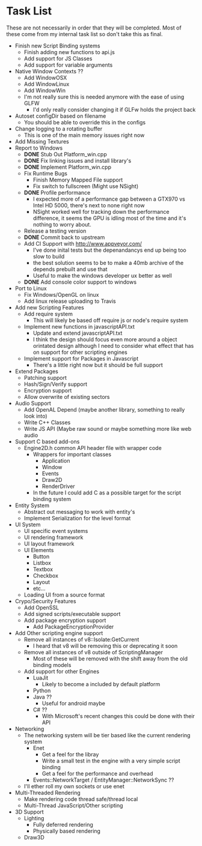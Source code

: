 # Task List

These are not necessarily in order that they will be completed.
Most of these come from my internal task list so don't take this as final.

- Finish new Script Binding systems
	- Finish adding new functions to api.js
	- Add support for JS Classes
	- Add support for variable arguments
- Native Window Contexts ??
	- Add WindowOSX
	- Add WindowLinux
	- Add WindowWin
	- I'm not really sure this is needed anymore with the ease of using GLFW
		- I'd only really consider changing it if GLFw holds the project back
- Autoset configDir based on filename
	- You should be able to override this in the configs
- Change logging to a rotating buffer
	- This is one of the main memory issues right now
- Add Missing Textures
- Report to Windows
	- **DONE** Stub Out Platform_win.cpp
	- **DONE** Fix linking issues and install library's
	- **DONE** Implement Platform_win.cpp
	- Fix Runtime Bugs
		- Finish Memory Mapped File support
		- Fix switch to fullscreen (Might use NSight)
	- **DONE** Profile performance
		- I expected more of a performance gap between a GTX970 vs Intel HD 5000, there's next to none right now
		- NSight worked well for tracking down the performance difference, it seems the GPU is idling most of the time and it's nothing to worry about.
	- Release a testing version
	- **DONE** Commit back to upstream
	- Add CI Support with http://www.appveyor.com/
		- I've done inital tests but the depenandancys end up being too slow to build
		- the best solution seems to be to make a 40mb archive of the depends prebuilt and use that
		- Useful to make the windows developer ux better as well
	- **DONE** Add console color support to windows
- Port to Linux
	- Fix Windows/OpenGL on linux
	- Add linux release uploading to Travis
- Add new Scripting Features
	- Add require system
		- This will likely be based off require js or node's require system
	- Implement new functions in javascriptAPI.txt
		- Update and extend javascriptAPI.txt
		- I think the design should focus even more around a object orintated design although I need to consider what effect
			that has on support for other scripting engines
	- Implement support for Packages in Javascript
		- There's a little right now but it should be full support
- Extend Packages
	- Patching support
	- Hash/Sign/Verify support
	- Encryption support
	- Allow overwrite of existing sectors
- Audio Support
	- Add OpenAL Depend (maybe another library, something to really look into)
	- Write C++ Classes
	- Write JS API (Maybe raw sound or maybe something more like web audio
- Support C based add-ons
	- Engine2D.h common API header file with wrapper code
		- Wrappers for important classes
			- Application
			- Window
			- Events
			- Draw2D
			- RenderDriver
		- In the future I could add C as a possible target for the script binding system
- Entity System
	- Abstract out messaging to work with entity's
	- Implement Serialization for the level format
- UI System
	- UI specific event systems
	- UI rendering framework
	- UI layout framework
	- UI Elements
		+ Button
		+ Listbox
		+ Textbox
		+ Checkbox
		+ Layout
		+ etc...
	- Loading UI from a source format
- Crypo/Security Features
	- Add OpenSSL
	- Add signed scripts/executable support
	- Add package encryption support
		- Add PackageEncryptionProvider
- Add Other scripting engine support
	- Remove all instances of v8::Isolate:GetCurrent
		- I heard that v8 will be removing this or deprecating it soon
	- Remove all instances of v8 outside of ScriptingManager
		- Most of these will be removed with the shift away from the old binding models
	- Add support for other Engines
		- LuaJit
			- Likely to become a included by default platform
		- Python
		- Java ??
			- Useful for android maybe
		- C# ??
			- With Microsoft's recent changes this could be done with their API
- Networking
	- The networking system will be tier based like the current rendering system
		- Enet
			- Get a feel for the libray
			- Write a small test in the engine with a very simple script binding
			- Get a feel for the performance and overhead
		- Events::NetworkTarget / EntityManager::NetworkSync ??
	- I'll ether roll my own sockets or use enet
- Multi-Threaded Rendering
	- Make rendering code thread safe/thread local
	- Multi-Thread JavaScript/Other scripting
- 3D Support
	- Lighting
		- Fully deferred rendering
		- Physically based rendering
	- Draw3D
